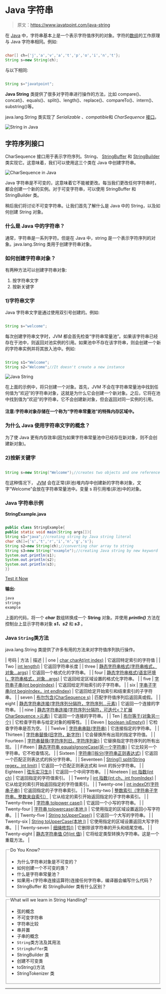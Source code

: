 # Java 字符串

> 原文：<https://www.javatpoint.com/java-string>

在 [Java](java-tutorial) 中，字符串基本上是一个表示字符值序列的对象。字符的[数组](array-in-java)的工作原理与 Java 字符串相同。例如:

```java

char[] ch={'j','a','v','a','t','p','o','i','n','t'};
String s=new String(ch);

```

与以下相同:

```java

String s="javatpoint";

```

**Java String** 类提供了很多对字符串进行操作的方法，比如 compare()、concat()、equals()、split()、length()、replace()、compareTo()、intern()、substring()等。

java.lang.String 类实现了 *Serializable* 、*compatible*和 *CharSequence* [接口](interface-in-java)。

![String in Java](../img/97a6d2033f57bef581858c5af5af7f09.png)

## 字符序列接口

CharSequence 接口用于表示字符序列。String、 [StringBuffer](https://www.javatpoint.com/StringBuffer-class) 和 [StringBuilder](https://www.javatpoint.com/StringBuilder-class) 类实现它。这意味着，我们可以使用这三个类在 Java 中创建字符串。

![CharSequence in Java](../img/fdb1f76e0c4bd0d9b2dcc7ad4c09489b.png)

Java 字符串是不可变的，这意味着它不能被更改。每当我们更改任何字符串时，都会创建一个新的实例。对于可变字符串，可以使用 StringBuffer 和 StringBuilder 类。

稍后我们将讨论不可变字符串。让我们首先了解什么是 Java 中的 String，以及如何创建 String 对象。

### 什么是 Java 中的字符串？

通常，字符串是一系列字符。但是在 Java 中，string 是一个表示字符序列的对象。java.lang.String 类用于创建字符串对象。

### 如何创建字符串对象？

有两种方法可以创建字符串对象:

1.  按字符串文字
2.  按新关键字

### 1)字符串文字

Java 字符串文字是通过使用双引号创建的。例如:

```java

String s="welcome";

```

每次创建字符串文字时，JVM 都会首先检查“字符串常量池”。如果该字符串已经存在于池中，则返回对池实例的引用。如果池中不存在该字符串，则会创建一个新的字符串实例并将其放入池中。例如:

```java

String s1="Welcome";
String s2="Welcome";//It doesn't create a new instance

```

![Java String](../img/be444f010ebe755ef09593cc4456e9c9.png)

在上面的示例中，将只创建一个对象。首先，JVM 不会在字符串常量池中找到任何值为“欢迎”的字符串对象，这就是为什么它会创建一个新对象。之后，它将在池中找到值为“欢迎”的字符串，它不会创建新对象，但会返回对同一实例的引用。

#### 注意:字符串对象存储在一个称为“字符串常量池”的特殊内存区域中。

### 为什么 Java 使用字符串文字的概念？

为了使 Java 更有内存效率(因为如果字符串常量池中已经存在新对象，则不会创建新对象)。

### 2)按新关键字

```java

String s=new String("Welcome");//creates two objects and one reference variable

```

在这种情况下， [JVM](jvm-java-virtual-machine) 会在正常(非池)堆内存中创建新的字符串对象，文字“Welcome”会放在字符串常量池中。变量 s 将引用堆(非池)中的对象。

### Java 字符串示例

**StringExample.java**

```java

public class StringExample{  
public static void main(String args[]){  
String s1="java";//creating string by Java string literal  
char ch[]={'s','t','r','i','n','g','s'};  
String s2=new String(ch);//converting char array to string  
String s3=new String("example");//creating Java string by new keyword  
System.out.println(s1);  
System.out.println(s2);  
System.out.println(s3);  
}}  

```

[Test it Now](https://www.javatpoint.com/opr/test.jsp?filename=StringExample)

**输出:**

```java
java
strings
example

```

上面的代码，将一个 ***char*** 数组转换成一个 **String** 对象。并使用 ***println()*** 方法在控制台上显示字符串对象 ***s1、s2*** 和 ***s3*** 。

### Java `String`类方法

java.lang.String 类提供了许多有用的方法来对字符值序列执行操作。

| 号码 | 方法 | 描述 |
| one | [char charAt(int index)](java-string-charat) | 它返回特定索引的字符值 |
| Two | [int length()](java-string-length) | 它返回字符串长度 |
| three | [静态字符串格式(字符串格式，对象...args)](java-string-format) | 它返回一个格式化的字符串。 |
| four | [静态字符串格式(语言环境 l，字符串格式，对象...args)](java-string-format) | 它返回给定区域设置的格式化字符串。 |
| five | [字符串子串(int beginIndex)](java-string-substring) | 它返回给定开始索引的子字符串。 |
| six | [字串子字串(int beginIndex，int endIndex)](java-string-substring) | 它返回给定开始索引和结束索引的子字符串。 |
| seven | [布尔包含(CharSequence s)](java-string-contains) | 匹配字符值序列后返回真或假。 |
| eight | [静态字符串连接(字符序列分隔符，字符序列...元素)](java-string-join) | 它返回一个连接的字符串。 |
| nine | [静态字符串连接(字符序列分隔符，可迭代<？扩展 CharSequence >元素)](java-string-join) | 它返回一个连接的字符串。 |
| Ten | [布尔等于(对象另一个)](java-string-equals) | 它检查字符串与给定对象的相等性。 |
| Eleven | [boolean isEmpty()](java-string-isempty) | 它检查字符串是否为空。 |
| Twelve | [字符串串联(字符串)](java-string-concat) | 它连接指定的字符串。 |
| Thirteen | [字符串替换(旧字符，新字符)](java-string-replace) | 它会替换所有出现的指定字符值。 |
| Fourteen | [字符串替换(字符序列旧，字符序列新)](java-string-replace) | 它替换指定字符序列的所有出现。 |
| Fifteen | [静态字符串 equalsIgnoreCase(另一个字符串)](java-string-equalsignorecase) | 它比较另一个字符串。它不检查情况。 |
| Sixteen | [字符串[]拆分(字符串正则表达式)](java-string-split) | 它返回一个匹配正则表达式的拆分字符串。 |
| Seventeen | [String[] split(String regex，int limit)](java-string-split) | 它返回一个匹配正则表达式和 limit 的拆分字符串。 |
| Eighteen | [弦乐实习生()](java-string-intern) | 它返回一个中间字符串。 |
| Nineteen | [int 指数(int ch)](java-string-indexof) | 它返回指定的字符值索引。 |
| Twenty | [int 指数(int ch，int fromIndex)](java-string-indexof) | 它从给定的索引开始返回指定的字符值索引。 |
| Twenty-one | [int indexOf(字符串子串)](java-string-indexof) | 它返回指定的子字符串索引。 |
| Twenty-two | [整数索引（字符串子字符串，整数来自索引）](java-string-indexof) | 它从给定的索引开始返回指定的子字符串索引。 |
| Twenty-three | [字符串 tolpower case()](java-string-tolowercase) | 它返回一个小写的字符串。 |
| Twenty-four | [字符串 tolowercase(本地 l)](java-string-tolowercase) | 它使用指定的区域设置返回小写字符串。 |
| Twenty-five | [String toUpperCase()](java-string-touppercase) | 它返回一个大写的字符串。 |
| Twenty-six | [String toUpperCase(本地 l)](java-string-touppercase) | 它使用指定的区域设置返回大写字符串。 |
| Twenty-seven | [细绳修剪()](java-string-trim) | 它删除该字符串的开头和结尾空格。 |
| Twenty-eight | [静态字符串值 Of(int 值)](java-string-valueof) | 它将给定类型转换为字符串。这是一个重载方法。 |

<fieldset><legend class="legendfont">Do You Know?</legend>

*   为什么字符串对象是不可变的？
*   如何创建一个不可变的类？
*   什么是字符串常量池？
*   如果用+(字符串连接运算符)连接任何字符串，编译器会编写什么代码？
*   StringBuffer 和 StringBuilder 类有什么区别？

</fieldset>

<fieldset><legend class="legendfont">What will we learn in String Handling?</legend>

*   弦的概念
*   不可变字符串
*   字符串比较
*   串并置
*   子串的概念
*   `String`类方法及其用法
*   `StringBuffer`类
*   StringBuilder 类
*   创建不可变类
*   toString()方法
*   StringTokenizer 类

</fieldset>

* * *